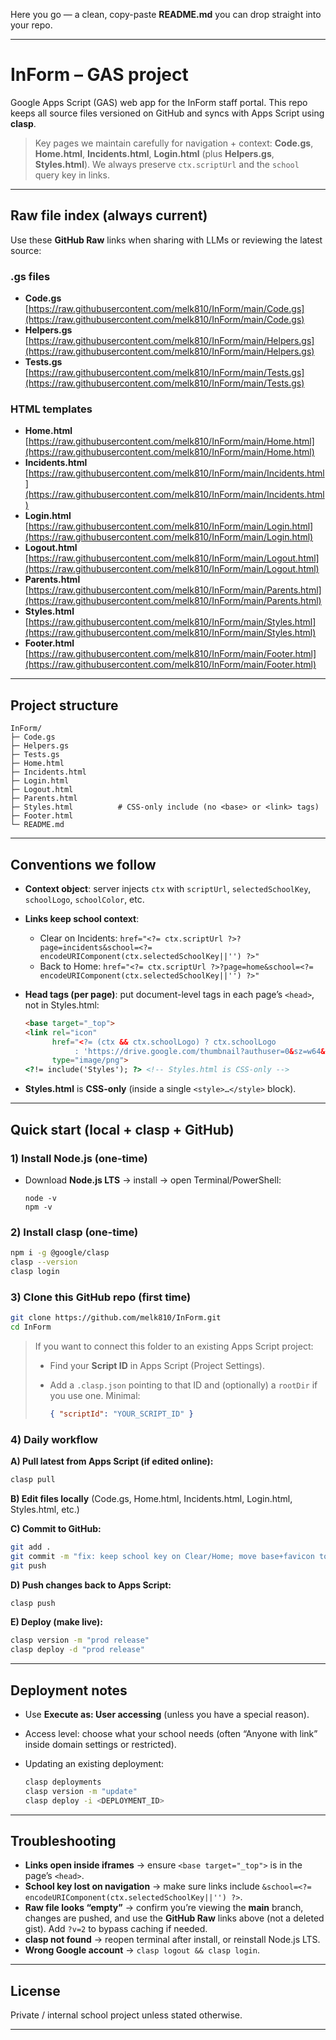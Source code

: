 Here you go — a clean, copy-paste **README.md** you can drop straight into your repo.

---

# InForm – GAS project

Google Apps Script (GAS) web app for the InForm staff portal. This repo keeps all source files versioned on GitHub and syncs with Apps Script using **clasp**.

> Key pages we maintain carefully for navigation + context:
> **Code.gs**, **Home.html**, **Incidents.html**, **Login.html** (plus **Helpers.gs**, **Styles.html**).
> We always preserve `ctx.scriptUrl` and the `school` query key in links.

---

## Raw file index (always current)

Use these **GitHub Raw** links when sharing with LLMs or reviewing the latest source:

### .gs files

* **Code.gs**
  [https://raw.githubusercontent.com/melk810/InForm/main/Code.gs](https://raw.githubusercontent.com/melk810/InForm/main/Code.gs)
* **Helpers.gs**
  [https://raw.githubusercontent.com/melk810/InForm/main/Helpers.gs](https://raw.githubusercontent.com/melk810/InForm/main/Helpers.gs)
* **Tests.gs**
  [https://raw.githubusercontent.com/melk810/InForm/main/Tests.gs](https://raw.githubusercontent.com/melk810/InForm/main/Tests.gs)

### HTML templates

* **Home.html**
  [https://raw.githubusercontent.com/melk810/InForm/main/Home.html](https://raw.githubusercontent.com/melk810/InForm/main/Home.html)
* **Incidents.html**
  [https://raw.githubusercontent.com/melk810/InForm/main/Incidents.html](https://raw.githubusercontent.com/melk810/InForm/main/Incidents.html)
* **Login.html**
  [https://raw.githubusercontent.com/melk810/InForm/main/Login.html](https://raw.githubusercontent.com/melk810/InForm/main/Login.html)
* **Logout.html**
  [https://raw.githubusercontent.com/melk810/InForm/main/Logout.html](https://raw.githubusercontent.com/melk810/InForm/main/Logout.html)
* **Parents.html**
  [https://raw.githubusercontent.com/melk810/InForm/main/Parents.html](https://raw.githubusercontent.com/melk810/InForm/main/Parents.html)
* **Styles.html**
  [https://raw.githubusercontent.com/melk810/InForm/main/Styles.html](https://raw.githubusercontent.com/melk810/InForm/main/Styles.html)
* **Footer.html**
  [https://raw.githubusercontent.com/melk810/InForm/main/Footer.html](https://raw.githubusercontent.com/melk810/InForm/main/Footer.html)

---

## Project structure

```
InForm/
├─ Code.gs
├─ Helpers.gs
├─ Tests.gs
├─ Home.html
├─ Incidents.html
├─ Login.html
├─ Logout.html
├─ Parents.html
├─ Styles.html          # CSS-only include (no <base> or <link> tags)
├─ Footer.html
└─ README.md
```

---

## Conventions we follow

* **Context object**: server injects `ctx` with `scriptUrl`, `selectedSchoolKey`, `schoolLogo`, `schoolColor`, etc.
* **Links keep school context**:

  * Clear on Incidents:
    `href="<?= ctx.scriptUrl ?>?page=incidents&school=<?= encodeURIComponent(ctx.selectedSchoolKey||'') ?>"`
  * Back to Home:
    `href="<?= ctx.scriptUrl ?>?page=home&school=<?= encodeURIComponent(ctx.selectedSchoolKey||'') ?>"`
* **Head tags (per page)**: put document-level tags in each page’s `<head>`, not in Styles.html:

  ```html
  <base target="_top">
  <link rel="icon"
        href="<?= (ctx && ctx.schoolLogo) ? ctx.schoolLogo
             : 'https://drive.google.com/thumbnail?authuser=0&sz=w64&id=1djm8Sj95JkgxTh6fgGjjqnBD9q-bNdnc' ?>"
        type="image/png">
  <?!= include('Styles'); ?> <!-- Styles.html is CSS-only -->
  ```
* **Styles.html** is **CSS-only** (inside a single `<style>…</style>` block).

---

## Quick start (local + clasp + GitHub)

### 1) Install Node.js (one-time)

* Download **Node.js LTS** → install → open Terminal/PowerShell:

  ```
  node -v
  npm -v
  ```

### 2) Install clasp (one-time)

```bash
npm i -g @google/clasp
clasp --version
clasp login
```

### 3) Clone this GitHub repo (first time)

```bash
git clone https://github.com/melk810/InForm.git
cd InForm
```

> If you want to connect this folder to an existing Apps Script project:
>
> * Find your **Script ID** in Apps Script (Project Settings).
> * Add a `.clasp.json` pointing to that ID and (optionally) a `rootDir` if you use one.
>   Minimal:
>
>   ```json
>   { "scriptId": "YOUR_SCRIPT_ID" }
>   ```

### 4) Daily workflow

**A) Pull latest from Apps Script (if edited online):**

```bash
clasp pull
```

**B) Edit files locally** (Code.gs, Home.html, Incidents.html, Login.html, Styles.html, etc.)

**C) Commit to GitHub:**

```bash
git add .
git commit -m "fix: keep school key on Clear/Home; move base+favicon to head"
git push
```

**D) Push changes back to Apps Script:**

```bash
clasp push
```

**E) Deploy (make live):**

```bash
clasp version -m "prod release"
clasp deploy -d "prod release"
```

---

## Deployment notes

* Use **Execute as: User accessing** (unless you have a special reason).
* Access level: choose what your school needs (often “Anyone with link” inside domain settings or restricted).
* Updating an existing deployment:

  ```bash
  clasp deployments
  clasp version -m "update"
  clasp deploy -i <DEPLOYMENT_ID>
  ```

---

## Troubleshooting

* **Links open inside iframes** → ensure `<base target="_top">` is in the page’s `<head>`.
* **School key lost on navigation** → make sure links include `&school=<?= encodeURIComponent(ctx.selectedSchoolKey||'') ?>`.
* **Raw file looks “empty”** → confirm you’re viewing the **main** branch, changes are pushed, and use the **GitHub Raw** links above (not a deleted gist). Add `?v=2` to bypass caching if needed.
* **clasp not found** → reopen terminal after install, or reinstall Node.js LTS.
* **Wrong Google account** → `clasp logout && clasp login`.

---

## License

Private / internal school project unless stated otherwise.

---

